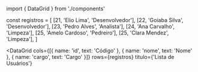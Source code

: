import { DataGrid } from './components'

const registros = [
[21, 'Elio Lima', 'Desenvolvedor'],
[22, 'Goiaba Silva', 'Desenvolvedor'],
[23, 'Pedro Alves', 'Analista'],
[24, 'Ana Carvalho', 'Limpeza'],
[25, 'Amelo Cardoso', 'Pedreiro'],
[25, 'Clara Mendez', 'Limpeza'],
]

<DataGrid
cols={[{ name: 'id', text: 'Código' }, { name: 'nome', text: 'Nome' }, { name: 'cargo', text: 'Cargo' }]}
rows={registros}
titulo={'Lista de Usuários'}

